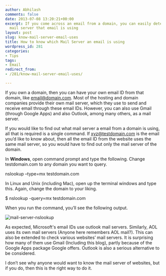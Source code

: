 ```yaml
---
author: Abhilash
comments: false
date: 2013-07-08 13:20:21+00:00
excerpt: If you come across an email from a domain, you can easily determine which
  mail server that email is using
layout: post
slug: know-mail-server-email-uses
title: How to know which Mail Server an email is using
wordpress_id: 281
categories:
- Tips
tags:
- Email
redirect_from:
- /281/know-mail-server-email-uses/

---
```


If you own a domain, then you can have your own email ID from that domain, like email@domain.com. Most of the hosting and domain companies provide their own mail server, which they use to send and receive email through these email IDs. However, you can also use Gmail (through Google Apps) and also Outlook, among many others, as a mail server.

If you would like to find out what mail server a email from a domain is using, all that is required is a single command. If xyz@testdomain.com is the email you’d like to know about, then all the email ID from the website uses the same mail server, so you would have to find out only the mail server of the domain.

In **Windows**, open command prompt and type the following. Change testdomain.com to any domain you want to query.

nslookup –type=mx testdomain.com

In Linux and Unix (including Mac), open up the terminal windows and type this. Again, change the domain to your liking.

$ nslookup -query=mx testdomain.com

When you run the command, you’ll see the following output.

![mail-server-nslookup](https://techcovered.github.io/images/mail-server-nslookup.png)

As expected, Microsoft's email IDs use outlook mail servers. Similarly, AOL uses its own mail servers (Anyone here remembers AOL mail?). This can also be extended to check various websites’ mail servers. It is surprising how many of them use Gmail (Including this blog), partly because of the Google Apps package Google offers. Outlook is also a serious alternative to be considered.

I don’t see why anyone would want to know the mail server of websites, but if you do, then this is the right way to do it.
